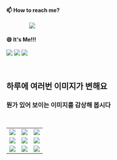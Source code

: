 #### 📫 How to reach me?
<a href="mailto:thquddnr123@gmail.com">
    <img 
        src="https://img.shields.io/badge/Gmail-d14836?style=flat-square&logo=Gmail&logoColor=white&link=mailto:thquddnr123@gmail.com"
        style="height : auto; margin-left : 60px; margin-right : 60px;"/>
</a>

#### 😄 It's Me!!!

<a href="https://cybecho.notion.site/SBU-s-Archives-854ccd3338c2456a867956f26143998a" target="_blank"><img src="https://img.shields.io/badge/Portfolio-303030?style=for-the-badge&logo=Notion&logoColor=white"/></a>
<a href="https://www.instagram.com/junk_warrior_vintage/" target="_blank"><img src="https://img.shields.io/badge/@junk_warrir_vintage-E4405F?style=for-the-badge&logo=Instagram&logoColor=white"/></a>
<a href="https://www.behance.net/thquddnr125654" target="_blank"><img src="https://img.shields.io/badge/Behance-1769FF?style=for-the-badge&logo=Behance&logoColor=white"/></a>

</br>

## 하루에 여러번 이미지가 변해요
### 뭔가 있어 보이는 이미지를 감상해 봅시다

<!--
마크업 바로보기 사이트
https://dillinger.io/ 
-->
 <br/> <table>
<tr>
<td><img src='https://www.random-art.org/img/large/415954.jpg'></td>
<td><img src='https://www.random-art.org/img/large/415811.jpg'></td>
<td><img src='https://www.random-art.org/img/large/417267.jpg'></td>
</tr>
<tr>
<td><img src='https://www.random-art.org/img/large/417230.jpg'></td>
<td><img src='https://www.random-art.org/img/large/416613.jpg'></td>
<td><img src='https://www.random-art.org/img/large/416015.jpg'></td>
</tr>
<tr>
<td><img src='https://www.random-art.org/img/large/416555.jpg'></td>
<td><img src='https://www.random-art.org/img/large/415624.jpg'></td>
<td><img src='https://www.random-art.org/img/large/415960.jpg'></td>
</tr>
</table>
